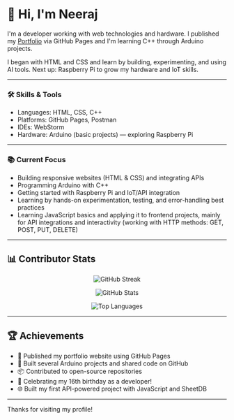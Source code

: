 # 👋 Hi, I'm Neeraj

I'm a developer working with web technologies and hardware. I published my [Portfolio](https://serial-commit-dev.github.io/My-Portfolio/) via GitHub Pages and I'm learning C++ through Arduino projects.

I began with HTML and CSS and learn by building, experimenting, and using AI tools. Next up: Raspberry Pi to grow my hardware and IoT skills.

---

### 🛠️ Skills & Tools

- Languages: HTML, CSS, C++
- Platforms: GitHub Pages, Postman
- IDEs: WebStorm
- Hardware: Arduino (basic projects) — exploring Raspberry Pi

---

### 📚 Current Focus

- Building responsive websites (HTML & CSS) and integrating APIs 
- Programming Arduino with C++ 
- Getting started with Raspberry Pi and IoT/API integration  
- Learning by hands-on experimentation, testing, and error-handling best practices
- Learning JavaScript basics and applying it to frontend projects, mainly for API integrations and interactivity (working with HTTP methods: GET, POST, PUT, DELETE)
---

## 📊 Contributor Stats
<p align="center"><img src="https://github-readme-streak-stats.herokuapp.com/?user=serial-commit-dev&theme=radical" alt="GitHub Streak"/></p>
<p align="center"><img src="https://github-readme-stats.vercel.app/api?username=serial-commit-dev&theme=radical&show_icons=true" alt="GitHub Stats"/></p>
<p align="center"><img src="https://github-readme-stats.vercel.app/api/top-langs/?username=serial-commit-dev&layout=compact&theme=radical&hide_title=true" alt="Top Languages"/></p>

---

## 🏆 Achievements

- 🚀 Published my portfolio website using GitHub Pages  
- 🔌 Built several Arduino projects and shared code on GitHub  
- 📦 Contributed to open-source repositories  
- 🎂 Celebrating my 16th birthday as a developer!  
- 🌐 Built my first API-powered project with JavaScript and SheetDB

---

Thanks for visiting my profile!
